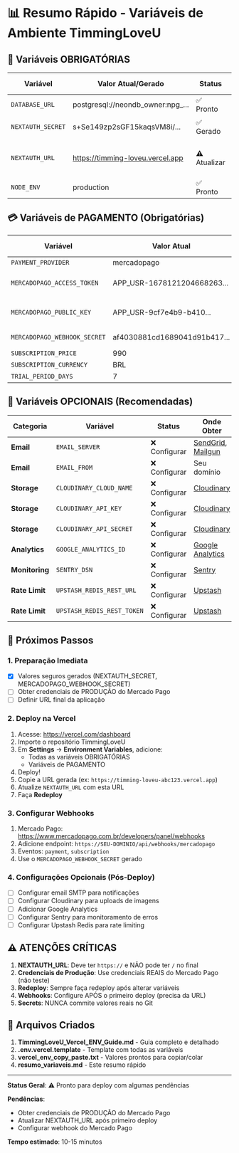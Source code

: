 # 📊 Resumo Rápido - Variáveis de Ambiente TimmingLoveU

## 🔴 Variáveis OBRIGATÓRIAS

| Variável | Valor Atual/Gerado | Status | Onde Obter |
|----------|-------------------|--------|------------|
| `DATABASE_URL` | postgresql://neondb_owner:npg_... | ✅ Pronto | [Neon.tech](https://neon.tech) |
| `NEXTAUTH_SECRET` | s+Se149zp2sGF15kaqsVM8i/... | ✅ Gerado | `openssl rand -base64 32` |
| `NEXTAUTH_URL` | https://timming-loveu.vercel.app | ⚠️ Atualizar | URL da Vercel após deploy |
| `NODE_ENV` | production | ✅ Pronto | - |

## 💳 Variáveis de PAGAMENTO (Obrigatórias)

| Variável | Valor Atual | Status | Onde Obter |
|----------|-------------|--------|------------|
| `PAYMENT_PROVIDER` | mercadopago | ✅ Pronto | - |
| `MERCADOPAGO_ACCESS_TOKEN` | APP_USR-1678121204668263... | ⚠️ Produção | [Mercado Pago Credentials](https://www.mercadopago.com.br/developers/panel/credentials) |
| `MERCADOPAGO_PUBLIC_KEY` | APP_USR-9cf7e4b9-b410... | ⚠️ Produção | [Mercado Pago Credentials](https://www.mercadopago.com.br/developers/panel/credentials) |
| `MERCADOPAGO_WEBHOOK_SECRET` | af4030881cd1689041d91b417... | ✅ Gerado | - |
| `SUBSCRIPTION_PRICE` | 990 | ✅ Pronto | - |
| `SUBSCRIPTION_CURRENCY` | BRL | ✅ Pronto | - |
| `TRIAL_PERIOD_DAYS` | 7 | ✅ Pronto | - |

## 📧 Variáveis OPCIONAIS (Recomendadas)

| Categoria | Variável | Status | Onde Obter |
|-----------|----------|--------|------------|
| **Email** | `EMAIL_SERVER` | ❌ Configurar | [SendGrid](https://sendgrid.com), [Mailgun](https://mailgun.com) |
| **Email** | `EMAIL_FROM` | ❌ Configurar | Seu domínio |
| **Storage** | `CLOUDINARY_CLOUD_NAME` | ❌ Configurar | [Cloudinary](https://cloudinary.com) |
| **Storage** | `CLOUDINARY_API_KEY` | ❌ Configurar | [Cloudinary](https://cloudinary.com) |
| **Storage** | `CLOUDINARY_API_SECRET` | ❌ Configurar | [Cloudinary](https://cloudinary.com) |
| **Analytics** | `GOOGLE_ANALYTICS_ID` | ❌ Configurar | [Google Analytics](https://analytics.google.com) |
| **Monitoring** | `SENTRY_DSN` | ❌ Configurar | [Sentry](https://sentry.io) |
| **Rate Limit** | `UPSTASH_REDIS_REST_URL` | ❌ Configurar | [Upstash](https://upstash.com) |
| **Rate Limit** | `UPSTASH_REDIS_REST_TOKEN` | ❌ Configurar | [Upstash](https://upstash.com) |

## 🎯 Próximos Passos

### 1. Preparação Imediata
- [x] Valores seguros gerados (NEXTAUTH_SECRET, MERCADOPAGO_WEBHOOK_SECRET)
- [ ] Obter credenciais de PRODUÇÃO do Mercado Pago
- [ ] Definir URL final da aplicação

### 2. Deploy na Vercel
1. Acesse: https://vercel.com/dashboard
2. Importe o repositório TimmingLoveU
3. Em **Settings** → **Environment Variables**, adicione:
   - Todas as variáveis OBRIGATÓRIAS
   - Variáveis de PAGAMENTO
4. Deploy!
5. Copie a URL gerada (ex: `https://timming-loveu-abc123.vercel.app`)
6. Atualize `NEXTAUTH_URL` com esta URL
7. Faça **Redeploy**

### 3. Configurar Webhooks
1. Mercado Pago: https://www.mercadopago.com.br/developers/panel/webhooks
2. Adicione endpoint: `https://SEU-DOMINIO/api/webhooks/mercadopago`
3. Eventos: `payment`, `subscription`
4. Use o `MERCADOPAGO_WEBHOOK_SECRET` gerado

### 4. Configurações Opcionais (Pós-Deploy)
- [ ] Configurar email SMTP para notificações
- [ ] Configurar Cloudinary para uploads de imagens
- [ ] Adicionar Google Analytics
- [ ] Configurar Sentry para monitoramento de erros
- [ ] Configurar Upstash Redis para rate limiting

## ⚠️ ATENÇÕES CRÍTICAS

1. **NEXTAUTH_URL**: Deve ter `https://` e NÃO pode ter `/` no final
2. **Credenciais de Produção**: Use credenciais REAIS do Mercado Pago (não teste)
3. **Redeploy**: Sempre faça redeploy após alterar variáveis
4. **Webhooks**: Configure APÓS o primeiro deploy (precisa da URL)
5. **Secrets**: NUNCA commite valores reais no Git

## 📂 Arquivos Criados

1. **TimmingLoveU_Vercel_ENV_Guide.md** - Guia completo e detalhado
2. **.env.vercel.template** - Template com todas as variáveis
3. **vercel_env_copy_paste.txt** - Valores prontos para copiar/colar
4. **resumo_variaveis.md** - Este resumo rápido

---

**Status Geral**: ⚠️ Pronto para deploy com algumas pendências

**Pendências**:
- Obter credenciais de PRODUÇÃO do Mercado Pago
- Atualizar NEXTAUTH_URL após primeiro deploy
- Configurar webhook do Mercado Pago

**Tempo estimado**: 10-15 minutos
